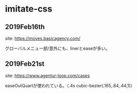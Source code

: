 # imitate-css

## 2019Feb16th

site: https://moves.basicagency.com/

グローバルメニュー部/意外にも、linerとeaseが多い。


## 2019Feb21st

site: https://www.agentur-loop.com/cases

easeOutQuartが使われている。（.4s cubic-bezier(.165,.84,.44,1)）
